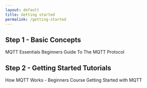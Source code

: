 ```yaml
---
layout: default
title: Getting started
permalink: /getting-started
---
```


## Step 1 - Basic Concepts

MQTT Essentials
Beginners Guide To The MQTT Protocol

## Step 2 - Getting Started Tutorials

How MQTT Works - Beginners Course
Getting Started with MQTT
